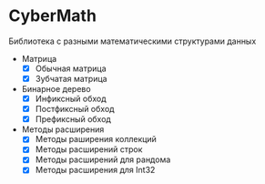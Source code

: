 # CyberMath
Библиотека с разными математическими структурами данных

- Матрица
  - [x] Обычная матрица
  - [x] Зубчатая матрица
  
- Бинарное дерево
  - [x] Инфиксный обход
  - [x] Постфиксный обход
  - [x] Префиксный обход
  
- Методы расширения
  - [x] Методы раширения коллекций
  - [x] Методы расширений строк
  - [x] Методы расширений для рандома
  - [x] Методы расширения для Int32
